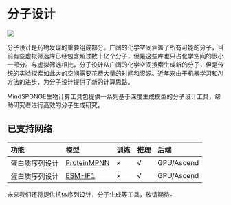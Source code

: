 # 分子设计

<a href="https://gitee.com/mindspore/docs/blob/master/docs/mindsponge/docs/source_zh_cn/user/design.md" target="_blank"><img src="https://mindspore-website.obs.cn-north-4.myhuaweicloud.com/website-images/master/resource/_static/logo_source.png"></a>

分子设计是药物发现的重要组成部分。广阔的化学空间涵盖了所有可能的分子，目前有些虚拟筛选库已经包含超过数十亿个分子，但是这些库也只占化学空间的很小一部分。与虚拟筛选相比，分子设计从广阔的化学空间搜索生成新的分子，但是传统的实验探索如此大的空间需要花费大量的时间和资源。近年来由于机器学习和AI方法的进步，为分子设计提供了新的计算思路。

MindSPONGE生物计算工具包提供一系列基于深度生成模型的分子设计工具，帮助研究者进行高效的分子生成研究。

## 已支持网络

| 功能          | 模型                            | 训练 | 推理 | 后端       |
| :----------- | :------------------------------ | :--- | :--- | :-------- |
| 蛋白质序列设计 | [ProteinMPNN](https://gitee.com/mindspore/mindscience/blob/master/MindSPONGE/applications/research/ProteinMPNN/README.md#) | ×    | √   | GPU/Ascend |
| 蛋白质序列设计 | [ESM-IF1](https://gitee.com/mindspore/mindscience/blob/master/MindSPONGE/applications/research/esm/README_CN.md#)          | ×    | √   | GPU/Ascend |

未来我们还将提供抗体序列设计，分子生成等工具，敬请期待。